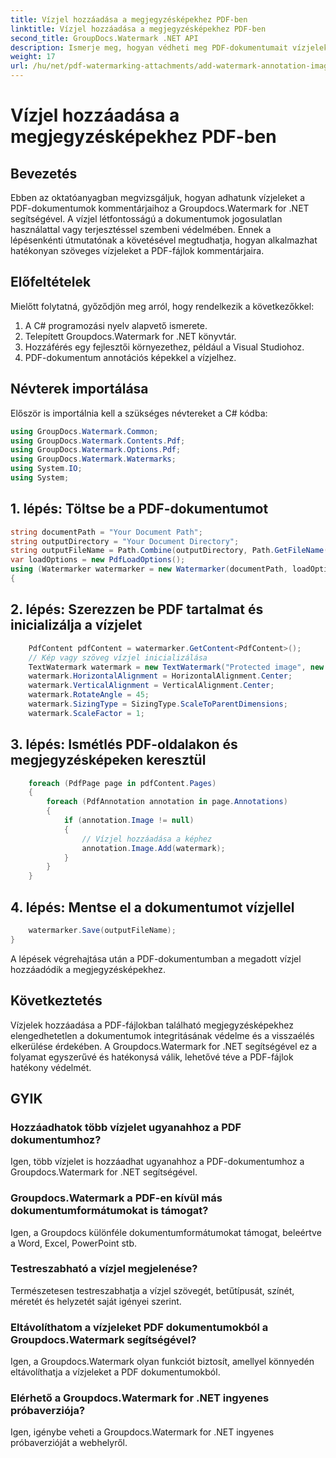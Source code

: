 ```yaml
---
title: Vízjel hozzáadása a megjegyzésképekhez PDF-ben
linktitle: Vízjel hozzáadása a megjegyzésképekhez PDF-ben
second_title: GroupDocs.Watermark .NET API
description: Ismerje meg, hogyan védheti meg PDF-dokumentumait vízjelek hozzáadásával a megjegyzésképekhez a Groupdocs.Watermark for .NET segítségével.
weight: 17
url: /hu/net/pdf-watermarking-attachments/add-watermark-annotation-images-pdf/
---
```


# Vízjel hozzáadása a megjegyzésképekhez PDF-ben

## Bevezetés
Ebben az oktatóanyagban megvizsgáljuk, hogyan adhatunk vízjeleket a PDF-dokumentumok kommentárjaihoz a Groupdocs.Watermark for .NET segítségével. A vízjel létfontosságú a dokumentumok jogosulatlan használattal vagy terjesztéssel szembeni védelmében. Ennek a lépésenkénti útmutatónak a követésével megtudhatja, hogyan alkalmazhat hatékonyan szöveges vízjeleket a PDF-fájlok kommentárjaira.
## Előfeltételek
Mielőtt folytatná, győződjön meg arról, hogy rendelkezik a következőkkel:
1. A C# programozási nyelv alapvető ismerete.
2. Telepített Groupdocs.Watermark for .NET könyvtár.
3. Hozzáférés egy fejlesztői környezethez, például a Visual Studiohoz.
4. PDF-dokumentum annotációs képekkel a vízjelhez.

## Névterek importálása
Először is importálnia kell a szükséges névtereket a C# kódba:
```csharp
using GroupDocs.Watermark.Common;
using GroupDocs.Watermark.Contents.Pdf;
using GroupDocs.Watermark.Options.Pdf;
using GroupDocs.Watermark.Watermarks;
using System.IO;
using System;
```
## 1. lépés: Töltse be a PDF-dokumentumot
```csharp
string documentPath = "Your Document Path";
string outputDirectory = "Your Document Directory";
string outputFileName = Path.Combine(outputDirectory, Path.GetFileName(documentPath));
var loadOptions = new PdfLoadOptions();
using (Watermarker watermarker = new Watermarker(documentPath, loadOptions))
{
```
## 2. lépés: Szerezzen be PDF tartalmat és inicializálja a vízjelet
```csharp
    PdfContent pdfContent = watermarker.GetContent<PdfContent>();
    // Kép vagy szöveg vízjel inicializálása
    TextWatermark watermark = new TextWatermark("Protected image", new Font("Arial", 8));
    watermark.HorizontalAlignment = HorizontalAlignment.Center;
    watermark.VerticalAlignment = VerticalAlignment.Center;
    watermark.RotateAngle = 45;
    watermark.SizingType = SizingType.ScaleToParentDimensions;
    watermark.ScaleFactor = 1;
```
## 3. lépés: Ismétlés PDF-oldalakon és megjegyzésképeken keresztül
```csharp
    foreach (PdfPage page in pdfContent.Pages)
    {
        foreach (PdfAnnotation annotation in page.Annotations)
        {
            if (annotation.Image != null)
            {
                // Vízjel hozzáadása a képhez
                annotation.Image.Add(watermark);
            }
        }
    }
```
## 4. lépés: Mentse el a dokumentumot vízjellel
```csharp
    watermarker.Save(outputFileName);
}
```
A lépések végrehajtása után a PDF-dokumentumban a megadott vízjel hozzáadódik a megjegyzésképekhez.

## Következtetés
Vízjelek hozzáadása a PDF-fájlokban található megjegyzésképekhez elengedhetetlen a dokumentumok integritásának védelme és a visszaélés elkerülése érdekében. A Groupdocs.Watermark for .NET segítségével ez a folyamat egyszerűvé és hatékonysá válik, lehetővé téve a PDF-fájlok hatékony védelmét.
## GYIK
### Hozzáadhatok több vízjelet ugyanahhoz a PDF dokumentumhoz?
Igen, több vízjelet is hozzáadhat ugyanahhoz a PDF-dokumentumhoz a Groupdocs.Watermark for .NET segítségével.
### Groupdocs.Watermark a PDF-en kívül más dokumentumformátumokat is támogat?
Igen, a Groupdocs különféle dokumentumformátumokat támogat, beleértve a Word, Excel, PowerPoint stb.
### Testreszabható a vízjel megjelenése?
Természetesen testreszabhatja a vízjel szövegét, betűtípusát, színét, méretét és helyzetét saját igényei szerint.
### Eltávolíthatom a vízjeleket PDF dokumentumokból a Groupdocs.Watermark segítségével?
Igen, a Groupdocs.Watermark olyan funkciót biztosít, amellyel könnyedén eltávolíthatja a vízjeleket a PDF dokumentumokból.
### Elérhető a Groupdocs.Watermark for .NET ingyenes próbaverziója?
Igen, igénybe veheti a Groupdocs.Watermark for .NET ingyenes próbaverzióját a webhelyről.